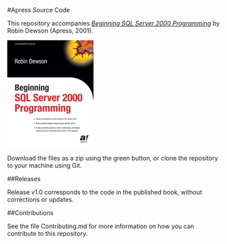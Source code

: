 #Apress Source Code

This repository accompanies [*Beginning SQL Server 2000 Programming*](http://www.apress.com/9781590592526) by Robin Dewson (Apress, 2001).

[comment]: #cover
![Cover image](9781590592526.jpg)

Download the files as a zip using the green button, or clone the repository to your machine using Git.

##Releases

Release v1.0 corresponds to the code in the published book, without corrections or updates.

##Contributions

See the file Contributing.md for more information on how you can contribute to this repository.
